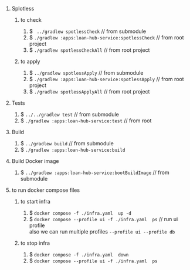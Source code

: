 1. Splotless
   1. to check  
      1. $ ``` ../gradlew spotlessCheck```                         // from submodule  
      2. $ ```./gradlew :apps:loan-hub-service:spotlessCheck```   // from root project  
      3. $ ```./gradlew spotlessCheckAll```                       // from root project
      
   2. to apply
      1. $ ```../gradlew spotlessApply```                         // from submodule
      2. $ ```./gradlew :apps:loan-hub-service:spotlessApply```      // from root project
      3. $ ```./gradlew spotlessApplyAll```                          // from root project

2. Tests
   1. $ ```../../gradlew test```                                  // from submodule
   2. $ ```./gradlew :apps:loan-hub-service:test```                // from root

3. Build
   1. $ ```../gradlew build```                                 // from submodule
   2. $ ```./gradlew :apps:loan-hub-service:build```

4. Build Docker image
   1. $ ```../gradlew :apps:loan-hub-service:bootBuildImage```  // from submodule

5. to run docker compose files
   1. to start infra  
      1. $ ```docker compose -f ./infra.yaml  up -d```
      2. $ ```docker compose --profile ui -f ./infra.yaml  ps```  // run ui profile  
         also we can run multiple profiles  ```--profile ui --profile db```

   2. to stop infra  
      1. $ ```docker compose -f ./infra.yaml  down```
      2. $ ```docker compose --profile ui -f ./infra.yaml  ps```